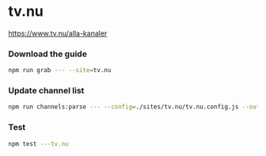 # tv.nu

https://www.tv.nu/alla-kanaler

### Download the guide

```sh
npm run grab --- --site=tv.nu
```

### Update channel list

```sh
npm run channels:parse --- --config=./sites/tv.nu/tv.nu.config.js --output=./sites/tv.nu/tv.nu.channels.xml
```

### Test

```sh
npm test ---tv.nu
```
